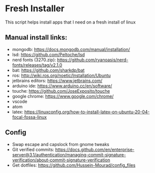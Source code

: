 # Fresh Installer 
This script helps install apps that I need on a fresh install of linux

## Manual install links:
- mongodb: https://docs.mongodb.com/manual/installation/
- lsd: https://github.com/Peltoche/lsd 
- nerd fonts (3270.zip): https://github.com/ryanoasis/nerd-fonts/releases/tag/v2.1.0
- bat: https://github.com/sharkdp/bat 
- ros: http://wiki.ros.org/noetic/Installation/Ubuntu
- jetbrains editors: https://www.jetbrains.com/
- arduino ide: https://www.arduino.cc/en/software/
- touche: https://github.com/JoseExposito/touche
- google chrome: https://www.google.com/chrome/
- vscode
- atom 
- latex: https://linuxconfig.org/how-to-install-latex-on-ubuntu-20-04-focal-fossa-linux


## Config
- Swap escape and capslock from gnome tweaks
- Git verified commits:  https://docs.github.com/en/enterprise-server@3.1/authentication/managing-commit-signature-verification/about-commit-signature-verification
- Get dotfiles: https://github.com/Hussein-Mourad/config_files
